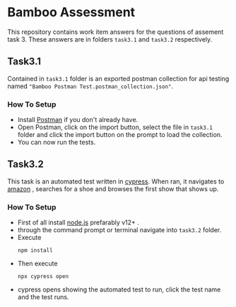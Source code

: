 # Bamboo Assessment
This repository contains work item answers for the questions of assement task 3. These answers are in folders `task3.1` and `task3.2` respectively.

## Task3.1
Contained in `task3.1` folder is an exported postman collection for api testing named `"Bamboo Postman Test.postman_collection.json"`.

### How To Setup
* Install [Postman](https://www.postman.com/downloads/) if you don't already have.
* Open Postman, click on the import button, select the file in `task3.1` folder and click the import button on the prompt to load the collection.
* You can now run the tests.


## Task3.2
This task is an automated test written in [cypress](https://www.cypress.io/). When ran, it navigates to [amazon](https://www.amazon.com) , searches for a shoe and browses the first show that shows up.

### How To Setup
* First of all install [node.js](https://nodejs.org) prefarably v12+ .
* through the command prompt or terminal navigate into `task3.2` folder.
* Execute
   ```
   npm install
   ```
* Then execute
    ```
    npx cypress open
    ```
* cypress opens showing the automated test to run, click the test name and the test runs.